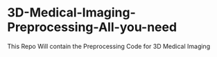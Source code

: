 # 3D-Medical-Imaging-Preprocessing-All-you-need
This Repo Will contain the Preprocessing Code for 3D Medical Imaging
